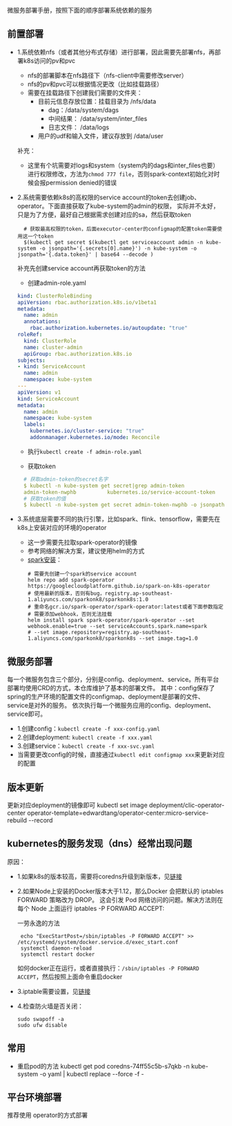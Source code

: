 微服务部署手册，按照下面的顺序部署系统依赖的服务

## 前置部署

- 1.系统依赖nfs（或者其他分布式存储）进行部署，因此需要先部署nfs，再部署k8s访问的pv和pvc
   - nfs的部署脚本在nfs路径下（nfs-client中需要修改server）
   - nfs的pv和pvc可以根据情况更改（比如挂载路径）
   - 需要在挂载路径下创建我们需要的文件夹：
     - 目前元信息存放位置：挂载目录为 /nfs/data
        - dag：/data/system/dags
        - 中间结果： /data/system/inter_files
        - 日志文件： /data/logs
     - 用户的udf和输入文件，建议存放到 /data/user

  补充：
     - 这里有个坑需要对logs和system（system内的dags和inter_files也要）进行权限修改，方法为`chmod 777 file`，否则spark-context初始化对时候会报permission denied的错误
- 2.系统需要依赖k8s的高权限的service account的token去创建job、operator。下面直接获取了kube-system的admin的权限，
  实际并不太好，只是为了方便，最好自己根据需求创建对应的sa，然后获取token

  ```shell script
    # 获取最高权限的token，后面executor-center的configmap的配置token需要使用这一个token
    $(kubectl get secret $(kubectl get serviceaccount admin -n kube-system -o jsonpath='{.secrets[0].name}') -n kube-system -o jsonpath='{.data.token}' | base64 --decode )
  ```
  补充先创建service account再获取token的方法

  - 创建admin-role.yaml

  ```yaml
  kind: ClusterRoleBinding
  apiVersion: rbac.authorization.k8s.io/v1beta1
  metadata:
    name: admin
    annotations:
      rbac.authorization.kubernetes.io/autoupdate: "true"
  roleRef:
    kind: ClusterRole
    name: cluster-admin
    apiGroup: rbac.authorization.k8s.io
  subjects:
  - kind: ServiceAccount
    name: admin
    namespace: kube-system
  ---
  apiVersion: v1
  kind: ServiceAccount
  metadata:
    name: admin
    namespace: kube-system
    labels:
      kubernetes.io/cluster-service: "true"
      addonmanager.kubernetes.io/mode: Reconcile
  ```

  - 执行`kubectl create -f admin-role.yaml`

  - 获取token

  ```yaml
    # 获取admin-token的secret名字
    $ kubectl -n kube-system get secret|grep admin-token
    admin-token-nwphb          kubernetes.io/service-account-token    3     6m
    # 获取token的值
    $ kubectl -n kube-system get secret admin-token-nwphb -o jsonpath={.data.token} | base64 -d
  ```

- 3.系统底层需要不同的执行引擎，比如spark、flink、tensorflow，需要先在k8s上安装对应的环境的operator
    - 这一步需要先拉取spark-operator的镜像
    - 参考网络的解决方案，建议使用helm的方式
    - [spark安装](https://github.com/GoogleCloudPlatform/spark-on-k8s-operator/tree/master/charts/spark-operator-chart)：
        ```shell script
        # 需要先创建一个spark的service account
        helm repo add spark-operator https://googlecloudplatform.github.io/spark-on-k8s-operator
        # 使用最新的版本，否则有bug，registry.ap-southeast-1.aliyuncs.com/sparkonk8/sparkonk8s:1.0
        # 重命名gcr.io/spark-operator/spark-operator:latest或者下面参数指定 
        # 需要添加webhook，否则无法挂载
        helm install spark spark-operator/spark-operator --set webhook.enable=true --set serviceAccounts.spark.name=spark 
        # --set image.repository=registry.ap-southeast-1.aliyuncs.com/sparkonk8/sparkonk8s --set image.tag=1.0
        ```

## 微服务部署

每一个微服务包含三个部分，分别是config、deployment、service。所有平台部署均使用CRD的方式，本仓库维护了基本的部署文件。
其中：config保存了spring的生产环境的配置文件的configmap、deployment是部署的文件、service是对外的服务。
依次执行每一个微服务应用的config、deployment、service即可。
- 1.创建config：`kubectl create -f xxx-config.yaml`
- 2.创建deployment: `kubectl create -f xxx.yaml`
- 3.创建service：`kubectl create -f xxx-svc.yaml`
- 当需要更改config的时候，直接通过`kubectl edit configmap xxx`来更新对应的配置

## 版本更新

更新对应deployment的镜像即可
kubectl set image deployment/clic-operator-center operator-template=edwardtang/operator-center:micro-service-rebuild --record

## kubernetes的服务发现（dns）经常出现问题

原因：
- 1.如果k8s的版本较高，需要将coredns升级到新版本，见[链接](https://blog.csdn.net/heian_99/article/details/114950602)
- 2.如果Node上安装的Docker版本大于1.12，那么Docker 会把默认的 iptables FORWARD 策略改为 DROP。
    这会引发 Pod 网络访问的问题。解决方法则在每个 Node 上面运行 iptables -P FORWARD ACCEPT:
    
    一劳永逸的方法
   ```shell script
    echo "ExecStartPost=/sbin/iptables -P FORWARD ACCEPT" >> /etc/systemd/system/docker.service.d/exec_start.conf
    systemctl daemon-reload
    systemctl restart docker
   ```
    如何docker正在运行，或者直接执行：`/sbin/iptables -P FORWARD ACCEPT`，然后按照上面命令重启docker
- 3.iptable需要设置，见[链接](https://imroc.cc/post/202105/why-enable-bridge-nf-call-iptables/)
- 4.检查防火墙是否关闭：
    ```shell script
    sudo swapoff -a
    sudo ufw disable
    ```

## 常用
- 重启pod的方法
kubectl get pod coredns-74ff55c5b-s7qkb -n kube-system -o yaml | kubectl replace --force -f -

## 平台环境部署

推荐使用 operator的方式部署

